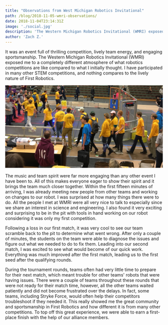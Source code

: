 ```yaml
---
title: "Observations from West Michigan Robotics Invitational"
path: /blog/2018-11-05-wmri-observations/
date: 2018-11-04T23:14:31Z
image: './social.jpg'
description: 'The Western Michigan Robotics Invitational (WMRI) exposed me to a completely different atmosphere of what robotics competitions are like'
author: 'Zach Z.'
---
```


It was an event full of thrilling competition, lively team energy, and engaging sportsmanship. The Western Michigan Robotics Invitational (WMRI) exposed me to a completely different atmosphere of what robotics competitions are like compared to what I initially thought. I have participated in many other STEM competitions, and nothing compares to the lively nature of First Robotics.

<!--more-->

![WMRI Award](social.jpg 'Students receive the award for winning WMRI')

The music and team spirit were far more engaging than any other event I have been to. All of this makes everyone eager to show their spirit and it brings the team much closer together. Within the first fifteen minutes of arriving, I was already meeting new people from other teams and working on changes to our robot. I was surprised at how many things there were to do. All the people I met at WMRI were all very nice to talk to especially since we share an interest in science and engineering. I also found it very exciting and surprising to be in the pit with tools in hand working on our robot considering it was only my first competition.

Following a loss in our first match, it was very cool to see our team scramble back to the pit to determine what went wrong. After only a couple of minutes, the students on the team were able to diagnose the issues and figure out what we needed to do to fix them. Leading into our second match, I was excited to see what would become of our quick work. Everything was much improved after the first match, leading us to the first seed after the qualifying rounds.

During the tournament rounds, teams often had very little time to prepare for their next match, which meant trouble for other teams' robots that were having issues. There were a couple of teams throughout these rounds that were not ready for their match time, however, all the other teams waited patiently and did not become frustrated over the delays. In fact, some teams, including Stryke Force, would often help their competitors troubleshoot if they needed it. This really showed me the great community and sportsmanship in First Robotics and how different it is from many other competitions. To top off this great experience, we were able to earn a first-place finish with the help of our alliance members.
